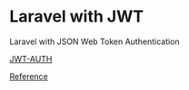 # Laravel with JWT

Laravel with JSON Web Token Authentication

[JWT-AUTH](http://jwt-auth.com)

[Reference](https://tutsforweb.com/restful-api-in-laravel-56-using-jwt-authentication/)

